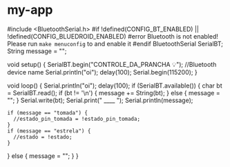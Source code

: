 # my-app
#include <BluetoothSerial.h>
#if !defined(CONFIG_BT_ENABLED) || !defined(CONFIG_BLUEDROID_ENABLED)
#error Bluetooth is not enabled! Please run `make menuconfig` to and enable it
#endif
BluetoothSerial SerialBT;
String message = "";

void setup() {
  SerialBT.begin("CONTROLE_DA_PRANCHA 💡");  //Bluetooth device name
  Serial.println("oi");
  delay(100);
  Serial.begin(115200);
}

void loop() {
  Serial.println("oi");
  delay(100);
  if (SerialBT.available()) {
    char bt = SerialBT.read();
    if (bt != '\n') {
      message += String(bt);
    } else {
      message = "";
    }
    Serial.write(bt);
    Serial.print("   ____   ");
    Serial.println(message);

    if (message == "tomada") {
      //estado_pin_tomada = !estado_pin_tomada;
    }
    if (message == "estrela") {
      //estado = !estado;
    }
   
  } else {
    message = "";
  }
}
